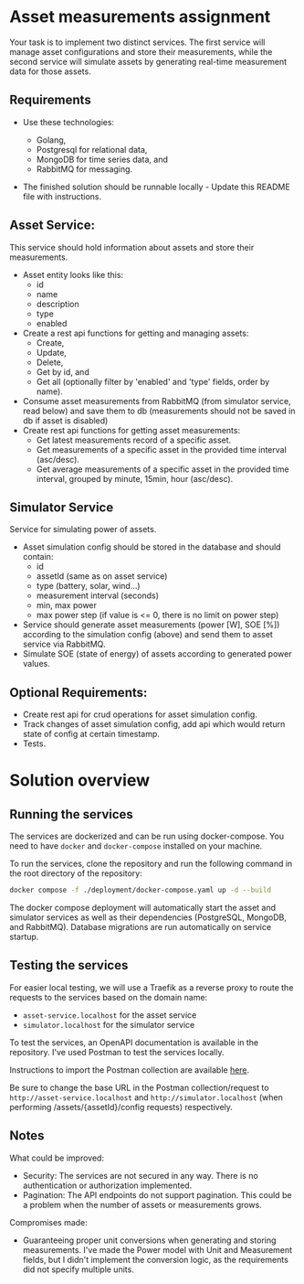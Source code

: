 # Asset measurements assignment

Your task is to implement two distinct services. The first service will manage asset configurations
and store their measurements, while the second service will simulate assets by generating real-time
measurement data for those assets.

## Requirements

- Use these technologies:

    - Golang,
    - Postgresql for relational data,
    - MongoDB for time series data, and
    - RabbitMQ for messaging.

- The finished solution should be runnable locally - Update this README file with instructions.

## Asset Service:

This service should hold information about assets and store their measurements.

- Asset entity looks like this:
    - id
    - name
    - description
    - type
    - enabled
- Create a rest api functions for getting and managing assets:
    - Create,
    - Update,
    - Delete,
    - Get by id, and
    - Get all (optionally filter by 'enabled' and 'type' fields, order by name).
- Consume asset measurements from RabbitMQ (from simulator service, read below) and save them to db
  (measurements should not be saved in db if asset is disabled)
- Create rest api functions for getting asset measurements:
    - Get latest measurements record of a specific asset.
    - Get measurements of a specific asset in the provided time interval (asc/desc).
    - Get average measurements of a specific asset in the provided time interval, grouped by minute,
      15min, hour (asc/desc).

## Simulator Service

Service for simulating power of assets.

- Asset simulation config should be stored in the database and should contain:
    - id
    - assetId (same as on asset service)
    - type (battery, solar, wind...)
    - measurement interval (seconds)
    - min, max power
    - max power step (if value is \<= 0, there is no limit on power step)
- Service should generate asset measurements (power \[W\], SOE \[%\]) according to the simulation
  config (above) and send them to asset service via RabbitMQ.
- Simulate SOE (state of energy) of assets according to generated power values.

## Optional Requirements:

- Create rest api for crud operations for asset simulation config.
- Track changes of asset simulation config, add api which would return state of config at certain
  timestamp.
- Tests.

# Solution overview

## Running the services

The services are dockerized and can be run using docker-compose. You need to have `docker` and `docker-compose`
installed on your machine.

To run the services, clone the repository and run the following command in the root directory of the repository:

```bash
docker compose -f ./deployment/docker-compose.yaml up -d --build
```

The docker compose deployment will automatically start the asset and simulator services as well as their dependencies
(PostgreSQL, MongoDB, and RabbitMQ). Database migrations are run automatically on service startup.

## Testing the services

For easier local testing, we will use a Traefik as a reverse proxy to route the requests to the services based on the
domain name:

- `asset-service.localhost` for the asset service
- `simulator.localhost` for the simulator service

To test the services, an OpenAPI documentation is available in the repository. I've used Postman to test the services
locally.

Instructions to import the Postman collection are
available [here](https://learning.postman.com/docs/designing-and-developing-your-api/importing-an-api/).

Be sure to change the base URL in the Postman collection/request to `http://asset-service.localhost` and
`http://simulator.localhost` (when performing /assets/{assetId}/config requests) respectively.

## Notes

What could be improved:

- Security: The services are not secured in any way. There is no authentication or authorization implemented.
- Pagination: The API endpoints do not support pagination. This could be a problem when the number of assets or
  measurements grows.

Compromises made:

- Guaranteeing proper unit conversions when generating and storing measurements. I've made the Power model with Unit and
  Measurement fields, but I didn't implement the conversion logic, as the requirements did not specify multiple units.


